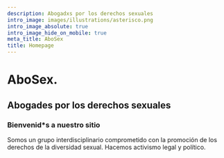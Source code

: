 ```yaml
---
description: Abogadxs por los derechos sexuales
intro_image: images/illustrations/asterisco.png
intro_image_absolute: true
intro_image_hide_on_mobile: true
meta_title: AboSex
title: Homepage
---
```


# AboSex.
## Abogades por los derechos sexuales
### Bienvenid*s a nuestro sitio

Somos un grupo interdisciplinario comprometido con la promoción de los derechos de la diversidad sexual. Hacemos activismo legal y político.
